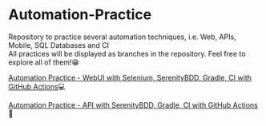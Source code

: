 # Automation-Practice
Repository to practice several automation techniques, i.e. Web, APIs, Mobile, SQL Databases and CI  
All practices will be displayed as branches in the repository. Feel free to explore all of them!😁

[Automation Practice - WebUI with Selenium, SerenityBDD, Gradle, CI with GitHub Actions](https://github.com/JoseVicente-dev/Automation-Practice/tree/automation/webUI_Screenplay_serenityBDD_gradle)💻

[Automation Practice - API with SerenityBDD, Gradle, CI with GitHub Actions](https://github.com/JoseVicente-dev/Automation-Practice/tree/automation/API_screenplay_serenityBDD_gradle)📨
